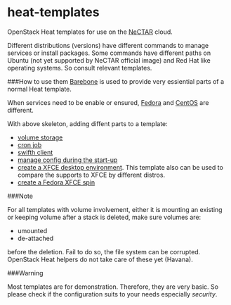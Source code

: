 heat-templates
==============

OpenStack Heat templates for use on the [NeCTAR](http://nectar.org.au/) cloud.

Different distributions (versions) have different commands to manage 
services or install packages. Some commands have different paths on 
Ubuntu (not yet supported by NeCTAR official image) and Red Hat like 
operating systems. So consult relevant templates.

###How to use them
[Barebone](Barebone.yaml) is used to provide very essiential parts of a normal Heat template. 

When services need to be enable or ensured, [Fedora](Fedora_Barebone.yaml) and [CentOS](CentOS_Barebone.yaml) are different.

With above skeleton, adding diffent parts to a template:
* [volume storage](Volume_CreateAttach.yaml)
* [cron job](Cronjob.yaml)
* [swifth client](Swift_Client.yaml)
* [manage config during the start-up](Configsets.yaml)
* [create a XFCE desktop environment](XFCE4.yaml). This template also can be used to compare the supports to XFCE by different distros.
* [create a Fedora XFCE spin](Fedora_XFCE4.yaml)

###Note 

For all templates with volume involvement, either it is 
mounting an existing or keeping volume after a stack is deleted, 
make sure volumes are: 
* umounted 
* de-attached

before the deletion. Fail to do so, the file system can be 
corrupted. OpenStack Heat helpers do not take care of these yet 
(Havana).

###Warning

Most templates are for demonstration. Therefore, they are very 
basic. So please check if the configuration suits to your needs 
especially *security*.
